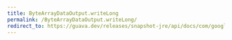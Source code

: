 ```yaml
---
title: ByteArrayDataOutput.writeLong
permalink: /ByteArrayDataOutput.writeLong/
redirect_to: https://guava.dev/releases/snapshot-jre/api/docs/com/google/common/io/ByteArrayDataOutput.html#writeLong-long-
---
```

